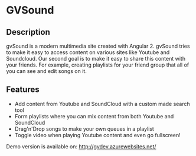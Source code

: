 # GVSound

## Description
gvSound is a modern multimedia site created with Angular 2. gvSound tries to make it easy to access content on various sites like Youtube
and Soundcloud. Our second goal is to make it easy to share this content with your friends. For example, creating playlists for your friend group that all of you can see and edit songs on it.

## Features
- Add content from Youtube and SoundCloud with a custom made search tool
- Form playlists where you can mix content from both Youtube and SoundCloud
- Drag'n'Drop songs to make your own queues in a playlist
- Toggle video when playing Youtube content and even go fullscreen!

Demo version is available on: http://gvdev.azurewebsites.net/
